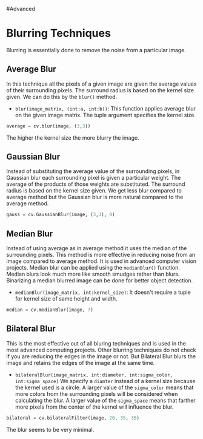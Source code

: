 #Advanced 
# Blurring Techniques
Blurring is essentially done to remove the noise from a particular image.
## Average Blur
In this technique all the pixels of a given image are given the average values of their surrounding pixels. The surround radius is based on the kernel size given. We can do this by the `blur()` method.
- `blur(image_matrix, (int:a, int:b))`: This function applies average blur on the given image matrix. The tuple argument specifies the kernel size.
```python
average = cv.blur(image, (3,3))
```
The higher the kernel size the more blurry the image.
## Gaussian Blur
Instead of substituting the average value of the surrounding pixels, in Gaussian blur each surrounding pixel is given a particular weight. The average of the products of those weights are substituted. The surround radius is based on the kernel size given. We get less blur compared to average method but the Gaussian blur is more natural compared to the average method.
```python
gauss = cv.GaussianBlur(image, (3,3), 0)
```
## Median Blur
Instead of using average as in average method it uses the median of the surrounding pixels. This method is more effective in reducing noise from an image compared to average method. It is used in advanced computer vision projects. Median blur can be applied using the `medianBlur()` function.
Median blurs look much more like smooth smudges rather than blurs. Binarizing a median blurred image can be done for better object detection.
- `medianBlur(image_matrix, int:kernel_size)`: It doesn't require a tuple for kernel size of same height and width.
```python
median = cv.medianBlur(image, 7)
```
## Bilateral Blur
This is the most effective out of all bluring techniques and is used in the most advanced computing projects. Other blurring techniques do not check if you are reducing the edges in the image or not. But Bilateral Blur blurs the image and retains the edges of the image at the same time.
- `bilateralBlur(image_matrix, int:diameter, int:sigma_color, int:sigma_space)`
We specify a `diamter` instead of a kernel size because the kernel used is a circle. A larger value of the `sigma_color` means that more colors from the surrounding pixels will be considered when calculating the blur. A larger value of the `sigma_space` means that farther more pixels from the center of the kernel will influence the blur.
```python
bilateral = cv.bilateralFilter(image, 20, 35, 35)
```
The blur seems to be very minimal.
